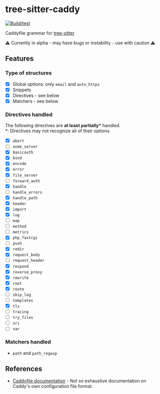 # tree-sitter-caddy

[![Build/test](https://github.com/Samonitari/tree-sitter-caddy/actions/workflows/ci.yml/badge.svg)](https://github.com/Samonitari/tree-sitter-caddy/actions/workflows/ci.yml)

Caddyfile grammar for [tree-sitter](https://github.com/caddyserver/caddy)

:warning: Currently in alpha - may have bugs or instability - use with caution :warning:

## Features

### Type of structures

- [x] Global options: only `email` and `auto_https` 
- [x] Snippets
- [x] Directives - see below
- [x] Matchers - see below

### Directives handled

The following directives are **at least partially\*** handled.  
\*: Directives may not recognize all of their options.

- [x] `abort`
- [ ] `acme_server`
- [x] `basicauth`
- [x] `bind`
- [x] `encode`
- [x] `error`
- [x] `file_server`
- [ ] `forward_auth`
- [x] `handle`
- [ ] `handle_errors`
- [x] `handle_path`
- [x] `header`
- [x] `import`
- [x] `log`
- [ ] `map`
- [ ] `method`
- [ ] `metrics`
- [x] `php_fastcgi`
- [ ] `push`
- [x] `redir`
- [x] `request_body`
- [ ] `request_header`
- [x] `respond`
- [x] `reverse_proxy`
- [x] `rewrite`
- [x] `root`
- [x] `route`
- [ ] `skip_log`
- [ ] `templates`
- [x] `tls`
- [ ] `tracing`
- [ ] `try_files`
- [ ] `uri`
- [ ] `var`

### Matchers handled

- `path` and `path_regexp`

## References

* [Caddyfile documentation](https://caddyserver.com/docs/caddyfile) - *Not so* exhaustive documentation on Caddy's own configuration file format.
